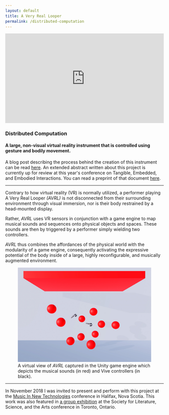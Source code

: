 ```yaml
---
layout: default
title: A Very Real Looper
permalink: /distributed-computation
---
```


<article class="project">

<div style="padding:56.25% 0 0 0;position:relative;" class="iframe"><iframe src="https://player.vimeo.com/video/288778622?title=0&byline=0&portrait=0" style="position:absolute;top:0;left:0;width:100%;height:100%;" frameborder="0" webkitallowfullscreen mozallowfullscreen allowfullscreen></iframe></div><script src="https://player.vimeo.com/api/player.js"></script>

### Distributed Computation ### 

#### A large, non-visual virtual reality instrument that is controlled using gesture and bodily movement. ####

A blog post describing the process behind the creation of this instrument can be read [here](/a-very-real-looper-post).
An extended abstract written about this project is currently up for review at this year's conference on Tangible, Embedded, and Embodied Interactions. You can read a preprint of that document [here](/assets/pdf/physically_colliding_with_music_TEI.pdf).

---

Contrary to how virtual reality (VR) is normally utilized, a performer playing A Very Real Looper *(AVRL)* is not disconnected from their surrounding environment through visual immersion, nor is their body restrained by a head-mounted display.

Rather, *AVRL* uses VR sensors in conjunction with a game engine to map musical sounds and sequences onto physical objects and spaces. These sounds are then by triggered by a performer simply wielding two controllers.

*AVRL* thus combines the affordances of the physical world with the modularity of a game engine, consequently activating the expressive potential of the body inside of a large, highly reconfigurable, and musically augmented environment.

<html>
<figure class="caption-object"><img src="assets/img/projects/a-very-real-looper/spheres_controllers_final_1.jpg">
<figcaption>A virtual view of <i>AVRL</i> captured in the Unity game engine which depicts the musical sounds (in red) and Vive controllers (in black).</figcaption>
</figure>
</html>

---

In November 2018 I was invited to present and perform with this project at the [Music In New Technologies](http://mintconference.ca/) conference in Halifax, Nova Scotia. This work was also featured in [a group exhibition](https://www.facebook.com/events/684502281920358/) at the Society for Literature, Science, and the Arts conference in Toronto, Ontario.

</article>